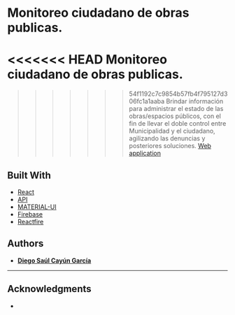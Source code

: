 # Monitoreo ciudadano de obras publicas.
<<<<<<< HEAD
Monitoreo ciudadano de obras publicas.
=======
>>>>>>> 54f1192c7c9854b57fb4f795127d306fc1a1aaba
Brindar información para administrar el estado de las obras/espacios públicos, con el fin de llevar el doble control entre Municipalidad y el ciudadano, agilizando las denuncias y posteriores soluciones.
[Web application]()


## Built With

* [React](https://es.reactjs.org/)
* [API]()
* [MATERIAL-UI](https://material-ui.com/)
* [Firebase](https://firebase.google.com/)
* [Reactfire](https://github.com/FirebaseExtended/reactfire)


## Authors

* [**Diego Saúl Cayún García**](https://www.linkedin.com/in/diego-saul-cayun-garcia/) 


---

## Acknowledgments

* 
